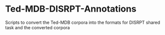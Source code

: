 # Ted-MDB-DISRPT-Annotations
Scripts to convert the Ted-MDB corpora into the formats for DISRPT shared task and the converted corpora
